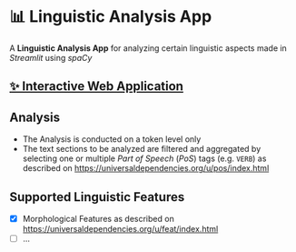 # 📊 Linguistic Analysis App

A **Linguistic Analysis App** for analyzing certain linguistic aspects made in _Streamlit_ using _spaCy_

## [✨ Interactive Web Application](https://linguistic-features.streamlit.app)

## Analysis

* The Analysis is conducted on a token level only
* The text sections to be analyzed are filtered and aggregated by selecting one or multiple _Part of Speech_ (_PoS_) tags (e.g. `VERB`) as described on <https://universaldependencies.org/u/pos/index.html>


## Supported Linguistic Features

* [x] Morphological Features as described on <https://universaldependencies.org/u/feat/index.html>
* [ ] ...

